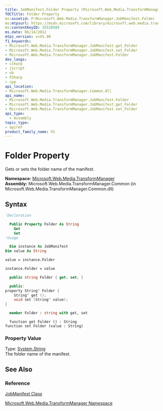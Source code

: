 ```yaml
---
title: JobManifest.Folder Property (Microsoft.Web.Media.TransformManager)
TOCTitle: Folder Property
ms:assetid: P:Microsoft.Web.Media.TransformManager.JobManifest.Folder
ms:mtpsurl: https://msdn.microsoft.com/library/microsoft.web.media.transformmanager.jobmanifest.folder(v=VS.90)
ms:contentKeyID: 35520589
ms.date: 06/14/2012
mtps_version: v=VS.90
f1_keywords:
- Microsoft.Web.Media.TransformManager.JobManifest.get_Folder
- Microsoft.Web.Media.TransformManager.JobManifest.set_Folder
- Microsoft.Web.Media.TransformManager.JobManifest.Folder
dev_langs:
- csharp
- jscript
- vb
- FSharp
- cpp
api_location:
- Microsoft.Web.Media.TransformManager.Common.dll
api_name:
- Microsoft.Web.Media.TransformManager.JobManifest.Folder
- Microsoft.Web.Media.TransformManager.JobManifest.get_Folder
- Microsoft.Web.Media.TransformManager.JobManifest.set_Folder
api_type:
  - Assembly
topic_type:
- apiref
product_family_name: VS
---
```


# Folder Property

Gets or sets the folder name of the manifest.

**Namespace:**  [Microsoft.Web.Media.TransformManager](microsoft-web-media-transformmanager-namespace.md)  
**Assembly:**  Microsoft.Web.Media.TransformManager.Common (in Microsoft.Web.Media.TransformManager.Common.dll)

## Syntax

```vb
'Declaration

  Public Property Folder As String
    Get
    Set
'Usage

  Dim instance As JobManifest
Dim value As String

value = instance.Folder

instance.Folder = value
```

```csharp
  public string Folder { get; set; }
```

```cpp
  public:
property String^ Folder {
    String^ get ();
    void set (String^ value);
}
```

``` fsharp
  member Folder : string with get, set
```

```jscript
  function get Folder () : String
function set Folder (value : String)
```

### Property Value

Type: [System.String](https://msdn.microsoft.com/library/s1wwdcbf)  
The folder name of the manifest.  

## See Also

### Reference

[JobManifest Class](jobmanifest-class-microsoft-web-media-transformmanager.md)

[Microsoft.Web.Media.TransformManager Namespace](microsoft-web-media-transformmanager-namespace.md)
